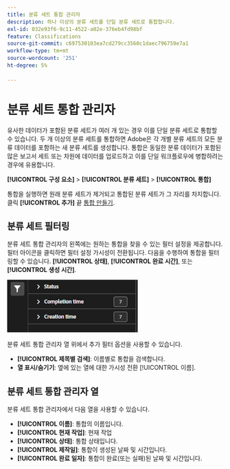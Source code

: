 ```yaml
---
title: 분류 세트 통합 관리자
description: 하나 이상의 분류 세트를 단일 분류 세트로 통합합니다.
exl-id: 032e93f6-9c11-4522-a02e-376eb4fd98bf
feature: Classifications
source-git-commit: c697530103ea7cd279cc3560c1daec796759e7a1
workflow-type: tm+mt
source-wordcount: '251'
ht-degree: 5%

---
```


# 분류 세트 통합 관리자

유사한 데이터가 포함된 분류 세트가 여러 개 있는 경우 이를 단일 분류 세트로 통합할 수 있습니다. 두 개 이상의 분류 세트를 통합하면 Adobe은 각 개별 분류 세트의 모든 분류 데이터를 포함하는 새 분류 세트를 생성합니다. 통합은 동일한 분류 데이터가 포함된 많은 보고서 세트 또는 차원에 데이터를 업로드하고 이를 단일 워크플로우에 병합하려는 경우에 유용합니다.

**[!UICONTROL 구성 요소]** > **[!UICONTROL 분류 세트]** > **[!UICONTROL 통합]**

통합을 실행하면 원래 분류 세트가 제거되고 통합된 분류 세트가 그 자리를 차지합니다. 클릭 **[!UICONTROL 추가]** 끝 [통합 만들기](process.md).

## 분류 세트 필터링

분류 세트 통합 관리자의 왼쪽에는 원하는 통합을 찾을 수 있는 필터 설정을 제공합니다. 필터 아이콘을 클릭하면 필터 설정 가시성이 전환됩니다. 다음을 수행하여 통합을 필터링할 수 있습니다. **[!UICONTROL 상태]**, **[!UICONTROL 완료 시간]**, 또는 **[!UICONTROL 생성 시간]**.

![분류 세트 통합 필터](../../assets/classification-set-consolidation-filters.png)

분류 세트 통합 관리자 열 위에서 추가 필터 옵션을 사용할 수 있습니다.

* **[!UICONTROL 제목별 검색]**: 이름별로 통합을 검색합니다.
* **열 표시/숨기기**: 옆에 있는 열에 대한 가시성 전환 [!UICONTROL 이름].

## 분류 세트 통합 관리자 열

분류 세트 통합 관리자에서 다음 열을 사용할 수 있습니다.

* **[!UICONTROL 이름]**: 통합의 이름입니다.
* **[!UICONTROL 현재 작업]**: 현재 작업 <!-- todo: better description -->
* **[!UICONTROL 상태]**: 통합 상태입니다. <!-- todo: get list of possible statuses -->
* **[!UICONTROL 제작일]**: 통합이 생성된 날짜 및 시간입니다.
* **[!UICONTROL 완료 일자]**: 통합이 완료(또는 실패)된 날짜 및 시간입니다.
